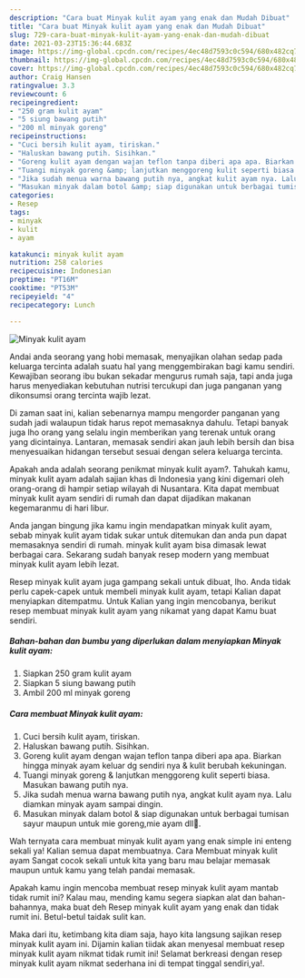 ```yaml
---
description: "Cara buat Minyak kulit ayam yang enak dan Mudah Dibuat"
title: "Cara buat Minyak kulit ayam yang enak dan Mudah Dibuat"
slug: 729-cara-buat-minyak-kulit-ayam-yang-enak-dan-mudah-dibuat
date: 2021-03-23T15:36:44.683Z
image: https://img-global.cpcdn.com/recipes/4ec48d7593c0c594/680x482cq70/minyak-kulit-ayam-foto-resep-utama.jpg
thumbnail: https://img-global.cpcdn.com/recipes/4ec48d7593c0c594/680x482cq70/minyak-kulit-ayam-foto-resep-utama.jpg
cover: https://img-global.cpcdn.com/recipes/4ec48d7593c0c594/680x482cq70/minyak-kulit-ayam-foto-resep-utama.jpg
author: Craig Hansen
ratingvalue: 3.3
reviewcount: 6
recipeingredient:
- "250 gram kulit ayam"
- "5 siung bawang putih"
- "200 ml minyak goreng"
recipeinstructions:
- "Cuci bersih kulit ayam, tiriskan."
- "Haluskan bawang putih. Sisihkan."
- "Goreng kulit ayam dengan wajan teflon tanpa diberi apa apa. Biarkan hingga minyak ayam keluar dg sendiri nya &amp; kulit berubah kekuningan."
- "Tuangi minyak goreng &amp; lanjutkan menggoreng kulit seperti biasa. Masukan bawang putih nya."
- "Jika sudah menua warna bawang putih nya, angkat kulit ayam nya. Lalu diamkan minyak ayam sampai dingin."
- "Masukan minyak dalam botol &amp; siap digunakan untuk berbagai tumisan sayur maupun untuk mie goreng,mie ayam dll💖."
categories:
- Resep
tags:
- minyak
- kulit
- ayam

katakunci: minyak kulit ayam 
nutrition: 258 calories
recipecuisine: Indonesian
preptime: "PT16M"
cooktime: "PT53M"
recipeyield: "4"
recipecategory: Lunch

---
```



![Minyak kulit ayam](https://img-global.cpcdn.com/recipes/4ec48d7593c0c594/680x482cq70/minyak-kulit-ayam-foto-resep-utama.jpg)

Andai anda seorang yang hobi memasak, menyajikan olahan sedap pada keluarga tercinta adalah suatu hal yang menggembirakan bagi kamu sendiri. Kewajiban seorang ibu bukan sekadar mengurus rumah saja, tapi anda juga harus menyediakan kebutuhan nutrisi tercukupi dan juga panganan yang dikonsumsi orang tercinta wajib lezat.

Di zaman  saat ini, kalian sebenarnya mampu mengorder panganan yang sudah jadi walaupun tidak harus repot memasaknya dahulu. Tetapi banyak juga lho orang yang selalu ingin memberikan yang terenak untuk orang yang dicintainya. Lantaran, memasak sendiri akan jauh lebih bersih dan bisa menyesuaikan hidangan tersebut sesuai dengan selera keluarga tercinta. 



Apakah anda adalah seorang penikmat minyak kulit ayam?. Tahukah kamu, minyak kulit ayam adalah sajian khas di Indonesia yang kini digemari oleh orang-orang di hampir setiap wilayah di Nusantara. Kita dapat membuat minyak kulit ayam sendiri di rumah dan dapat dijadikan makanan kegemaranmu di hari libur.

Anda jangan bingung jika kamu ingin mendapatkan minyak kulit ayam, sebab minyak kulit ayam tidak sukar untuk ditemukan dan anda pun dapat memasaknya sendiri di rumah. minyak kulit ayam bisa dimasak lewat berbagai cara. Sekarang sudah banyak resep modern yang membuat minyak kulit ayam lebih lezat.

Resep minyak kulit ayam juga gampang sekali untuk dibuat, lho. Anda tidak perlu capek-capek untuk membeli minyak kulit ayam, tetapi Kalian dapat menyiapkan ditempatmu. Untuk Kalian yang ingin mencobanya, berikut resep membuat minyak kulit ayam yang nikamat yang dapat Kamu buat sendiri.

<!--inarticleads1-->

##### Bahan-bahan dan bumbu yang diperlukan dalam menyiapkan Minyak kulit ayam:

1. Siapkan 250 gram kulit ayam
1. Siapkan 5 siung bawang putih
1. Ambil 200 ml minyak goreng




<!--inarticleads2-->

##### Cara membuat Minyak kulit ayam:

1. Cuci bersih kulit ayam, tiriskan.
1. Haluskan bawang putih. Sisihkan.
1. Goreng kulit ayam dengan wajan teflon tanpa diberi apa apa. Biarkan hingga minyak ayam keluar dg sendiri nya &amp; kulit berubah kekuningan.
1. Tuangi minyak goreng &amp; lanjutkan menggoreng kulit seperti biasa. Masukan bawang putih nya.
1. Jika sudah menua warna bawang putih nya, angkat kulit ayam nya. Lalu diamkan minyak ayam sampai dingin.
1. Masukan minyak dalam botol &amp; siap digunakan untuk berbagai tumisan sayur maupun untuk mie goreng,mie ayam dll💖.




Wah ternyata cara membuat minyak kulit ayam yang enak simple ini enteng sekali ya! Kalian semua dapat membuatnya. Cara Membuat minyak kulit ayam Sangat cocok sekali untuk kita yang baru mau belajar memasak maupun untuk kamu yang telah pandai memasak.

Apakah kamu ingin mencoba membuat resep minyak kulit ayam mantab tidak rumit ini? Kalau mau, mending kamu segera siapkan alat dan bahan-bahannya, maka buat deh Resep minyak kulit ayam yang enak dan tidak rumit ini. Betul-betul taidak sulit kan. 

Maka dari itu, ketimbang kita diam saja, hayo kita langsung sajikan resep minyak kulit ayam ini. Dijamin kalian tiidak akan menyesal membuat resep minyak kulit ayam nikmat tidak rumit ini! Selamat berkreasi dengan resep minyak kulit ayam nikmat sederhana ini di tempat tinggal sendiri,ya!.

